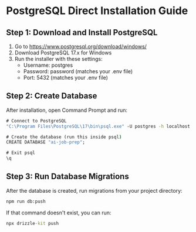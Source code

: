 # PostgreSQL Direct Installation Guide

## Step 1: Download and Install PostgreSQL
1. Go to https://www.postgresql.org/download/windows/
2. Download PostgreSQL 17.x for Windows
3. Run the installer with these settings:
   - Username: postgres
   - Password: password (matches your .env file)
   - Port: 5432 (matches your .env file)

## Step 2: Create Database
After installation, open Command Prompt and run:

```cmd
# Connect to PostgreSQL
"C:\Program Files\PostgreSQL\17\bin\psql.exe" -U postgres -h localhost

# Create the database (run this inside psql)
CREATE DATABASE "ai-job-prep";

# Exit psql
\q
```

## Step 3: Run Database Migrations
After the database is created, run migrations from your project directory:

```cmd
npm run db:push
```

If that command doesn't exist, you can run:
```cmd
npx drizzle-kit push
```